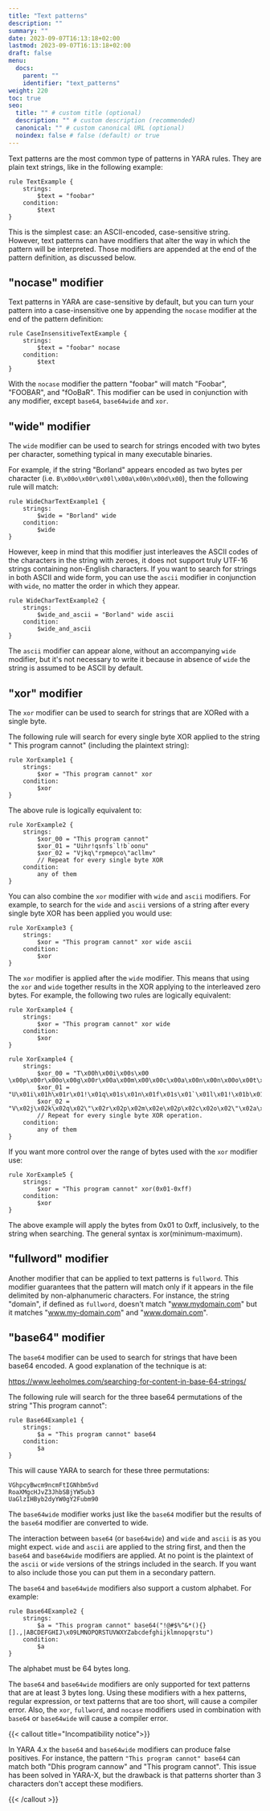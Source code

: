 ```yaml
---
title: "Text patterns"
description: ""
summary: ""
date: 2023-09-07T16:13:18+02:00
lastmod: 2023-09-07T16:13:18+02:00
draft: false
menu:
  docs:
    parent: ""
    identifier: "text_patterns"
weight: 220
toc: true
seo:
  title: "" # custom title (optional)
  description: "" # custom description (recommended)
  canonical: "" # custom canonical URL (optional)
  noindex: false # false (default) or true
---
```


Text patterns are the most common type of patterns in YARA rules. They are
plain text strings, like in the following example:

```yara
rule TextExample {
    strings:
        $text = "foobar"
    condition:
        $text
}
```

This is the simplest case: an ASCII-encoded, case-sensitive string. However,
text patterns can have modifiers that alter the way in which the pattern will
be interpreted. Those modifiers are appended at the end of the pattern
definition, as discussed below.

## "nocase" modifier

Text patterns in YARA are case-sensitive by default, but you can turn your
pattern into a case-insensitive one by appending the `nocase` modifier at the
end of the pattern definition:

```yara
rule CaseInsensitiveTextExample {
    strings:
        $text = "foobar" nocase
    condition:
        $text
}
```

With the `nocase` modifier the pattern "foobar" will match "Foobar", "FOOBAR",
and "fOoBaR". This modifier can be used in conjunction with any modifier, except
`base64`, `base64wide` and `xor`.

## "wide" modifier

The `wide` modifier can be used to search for strings encoded with two bytes per
character, something typical in many executable binaries.

For example, if the string "Borland" appears encoded as two bytes per
character (i.e. `B\x00o\x00r\x00l\x00a\x00n\x00d\x00`), then the following rule
will match:

```yara
rule WideCharTextExample1 {
    strings:
        $wide = "Borland" wide
    condition:
        $wide
}
```

However, keep in mind that this modifier just interleaves the ASCII codes of the
characters in the string with zeroes, it does not support truly UTF-16 strings
containing non-English characters. If you want to search for strings in both
ASCII and wide form, you can use the `ascii` modifier in conjunction
with `wide`, no matter the order in which they appear.

```yara
rule WideCharTextExample2 {
    strings:
        $wide_and_ascii = "Borland" wide ascii
    condition:
        $wide_and_ascii
}
```

The `ascii` modifier can appear alone, without an accompanying `wide` modifier,
but it's not necessary to write it because in absence of `wide` the string is
assumed to be ASCII by default.

## "xor" modifier

The `xor` modifier can be used to search for strings that are XORed with a
single byte.

The following rule will search for every single byte XOR applied to the string "
This program cannot" (including the plaintext string):

```yara
rule XorExample1 {
    strings:
        $xor = "This program cannot" xor
    condition:
        $xor
}
```

The above rule is logically equivalent to:

```yara
rule XorExample2 {
    strings:
        $xor_00 = "This program cannot"
        $xor_01 = "Uihr!qsnfs`l!b`oonu"
        $xor_02 = "Vjkq\"rpmepco\"acllmv"
        // Repeat for every single byte XOR
    condition:
        any of them
}
```

You can also combine the `xor` modifier with `wide` and `ascii` modifiers. For
example, to search for the `wide` and `ascii` versions of a string after every
single byte XOR has been applied you would use:

```yara
rule XorExample3 {
    strings:
        $xor = "This program cannot" xor wide ascii
    condition:
        $xor
}
```

The `xor` modifier is applied after the `wide` modifier. This means that using
the `xor` and `wide` together results in the XOR applying to the interleaved
zero bytes. For example, the following two rules are logically equivalent:

```yara
rule XorExample4 {
    strings:
        $xor = "This program cannot" xor wide
    condition:
        $xor
}
```

```yara
rule XorExample4 {
    strings:
        $xor_00 = "T\x00h\x00i\x00s\x00 \x00p\x00r\x00o\x00g\x00r\x00a\x00m\x00\x00c\x00a\x00n\x00n\x00o\x00t\x00"
        $xor_01 = "U\x01i\x01h\x01r\x01!\x01q\x01s\x01n\x01f\x01s\x01`\x01l\x01!\x01b\x01`\x01o\x01o\x01n\x01u\x01"
        $xor_02 = "V\x02j\x02k\x02q\x02\"\x02r\x02p\x02m\x02e\x02p\x02c\x02o\x02\"\x02a\x02c\x02l\x02l\x02m\x02v\x02"
        // Repeat for every single byte XOR operation.
    condition:
        any of them
}
```

If you want more control over the range of bytes used with the `xor` modifier
use:

```yara
rule XorExample5 {
    strings:
        $xor = "This program cannot" xor(0x01-0xff)
    condition:
        $xor
}
```

The above example will apply the bytes from 0x01 to 0xff, inclusively, to the
string when searching. The general syntax is xor(minimum-maximum).

## "fullword" modifier

Another modifier that can be applied to text patterns is `fullword`. This
modifier guarantees that the pattern will match only if it appears in the file
delimited by non-alphanumeric characters. For instance, the string "domain", if
defined as `fullword`, doesn't match "www.mydomain.com" but it
matches "www.my-domain.com" and "www.domain.com".

## "base64" modifier

The `base64` modifier can be used to search for strings that have been base64
encoded. A good explanation of the technique is at:

https://www.leeholmes.com/searching-for-content-in-base-64-strings/

The following rule will search for the three base64 permutations of the string
"This program cannot":

```yara
rule Base64Example1 {
    strings:
        $a = "This program cannot" base64
    condition:
        $a
}
```

This will cause YARA to search for these three permutations:

```
VGhpcyBwcm9ncmFtIGNhbm5vd
RoaXMgcHJvZ3JhbSBjYW5ub3
UaGlzIHByb2dyYW0gY2Fubm90
```

The `base64wide` modifier works just like the `base64` modifier but the results
of the `base64` modifier are converted to wide.

The interaction between `base64` (or `base64wide`) and `wide` and `ascii` is as
you might expect. `wide` and `ascii` are applied to the string first, and then
the `base64` and `base64wide` modifiers are applied. At no point is the
plaintext of the `ascii` or `wide` versions of the strings included in the
search. If you want to also include those you can put them in a secondary
pattern.

The `base64` and `base64wide` modifiers also support a custom alphabet. For
example:

```yara
rule Base64Example2 {
    strings:
        $a = "This program cannot" base64("!@#$%^&*(){}[].,|ABCDEFGHIJ\x09LMNOPQRSTUVWXYZabcdefghijklmnopqrstu")
    condition:
        $a
}
```

The alphabet must be 64 bytes long.

The `base64` and `base64wide` modifiers are only supported for text patterns
that are at least 3 bytes long. Using these modifiers with a hex patterns,
regular expression, or text patterns that are too short, will cause a compiler
error. Also, the `xor`, `fullword`, and `nocase` modifiers used in combination
with `base64` or `base64wide` will cause a compiler error.

{{< callout title="Incompatibility notice">}}

In YARA 4.x the `base64` and `base64wide` modifiers can produce false positives.
For instance, the pattern `"This program cannot" base64` can match both
"Dhis program cannow" and "This program cannot". This issue has been solved
in YARA-X, but the drawback is that patterns shorter than 3 characters
don't accept these modifiers.

{{< /callout >}}

